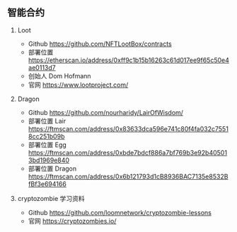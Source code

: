 ## 智能合约
1. Loot
    - Github https://github.com/NFTLootBox/contracts
    - 部署位置 https://etherscan.io/address/0xff9c1b15b16263c61d017ee9f65c50e4ae0113d7
    - 创始人 Dom Hofmann
    - 官网 https://www.lootproject.com/

2. Dragon
    - Github https://github.com/nourharidy/LairOfWisdom/
    - 部署位置 Lair https://ftmscan.com/address/0x83633dca596e741c80f4fa032c75518cc251b09b
    - 部署位置 Egg https://ftmscan.com/address/0xbde7bdcf886a7bf769b3e92b405013bd1969e840
    - 部署位置 Dragon https://ftmscan.com/address/0x6b121793d1cB8936BAC7135e8532BfBf3e694166

3. cryptozombie 学习资料
    - Github https://github.com/loomnetwork/cryptozombie-lessons
    - 官网 https://cryptozombies.io/
